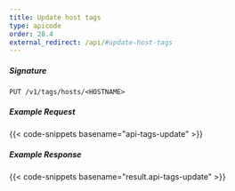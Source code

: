 ```yaml
---
title: Update host tags
type: apicode
order: 28.4
external_redirect: /api/#update-host-tags
---
```


##### Signature
`PUT /v1/tags/hosts/<HOSTNAME>`
##### Example Request
{{< code-snippets basename="api-tags-update" >}}
##### Example Response
{{< code-snippets basename="result.api-tags-update" >}}
